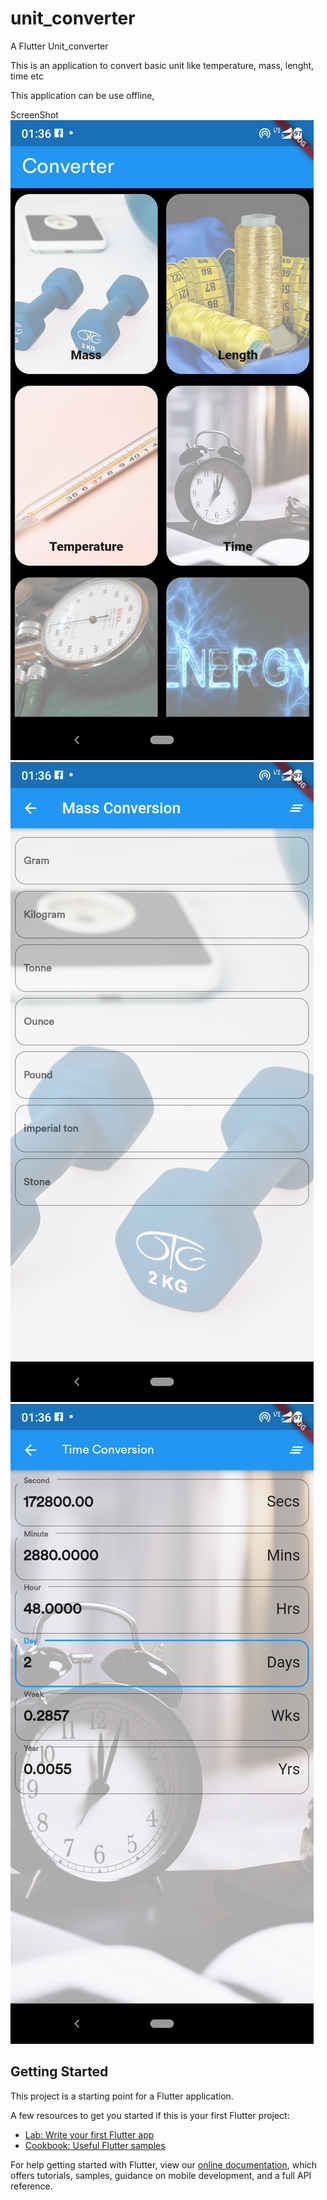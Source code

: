 # unit_converter

A Flutter Unit_converter

This is an application to convert basic unit like temperature, mass, lenght, time etc


This application can be use offline, 

ScreenShot
<img src = "assets/Screenshot_1.png">
<img src = "assets/Screenshot_2.png">
<img src = "assets/Screenshot_3.png">

## Getting Started

This project is a starting point for a Flutter application.

A few resources to get you started if this is your first Flutter project:

- [Lab: Write your first Flutter app](https://flutter.dev/docs/get-started/codelab)
- [Cookbook: Useful Flutter samples](https://flutter.dev/docs/cookbook)

For help getting started with Flutter, view our
[online documentation](https://flutter.dev/docs), which offers tutorials,
samples, guidance on mobile development, and a full API reference.
